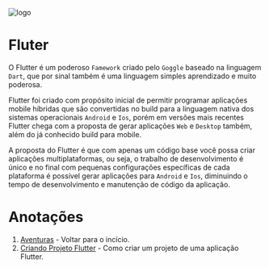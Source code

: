 ![logo](https://www.zup.com.br/wp-content/uploads/2021/03/5ce2fde702ef93c1e994d987_flutter.png)

# Fluter

O Flutter é um poderoso ``Famework`` criado pelo ``Goggle`` baseado na linguagem ``Dart``, que por sinal também é uma linguagem simples aprendizado e muito poderosa.

Flutter foi criado com propósito inicial de permitir programar aplicações mobile híbridas que são convertidas no build para a linguagem nativa dos sistemas operacionais ``Android`` e ``Ios``, porém em versões mais recentes Flutter chega com a proposta de gerar aplicações ``Web`` e ``Desktop`` também, além do já conhecido build para mobile.

A proposta do Flutter é que com apenas um código base você possa criar aplicações multiplataformas, ou seja, o trabalho de desenvolvimento é único e no final com pequenas configurações específicas de cada plataforma é possível gerar aplicações para ``Android`` e ``Ios``, diminuindo o tempo de desenvolvimento e manutenção de código da aplicação.

# Anotações
1. [Aventuras](./../README.MD) - Voltar para o incício.
2. [Criando Projeto Flutter](criando_projeto_flutter.MD) - Como criar um projeto de uma aplicação Flutter.
